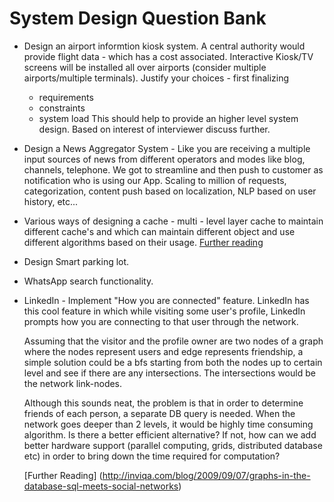 # System Design Question Bank

* Design an airport informtion kiosk system. A central authority would provide flight data - which has a cost associated. Interactive Kiosk/TV screens
  will be installed all over airports (consider multiple airports/multiple terminals). Justify your choices - first finalizing
  * requirements
  * constraints
  * system load
  This should help to provide an higher level system design. Based on interest of interviewer discuss further.
* Design a News Aggregator System - Like you are receiving a multiple input sources of news from different operators and  modes like blog, channels, telephone. We got to streamline and then push to customer as notification who is using our App. Scaling to million of requests, categorization, content push based on localization, NLP based on user history, etc...
* Various ways of designing a cache - multi - level layer cache to maintain different cache's and which can maintain different object and use different algorithms based on their usage. [Further reading](https://msdn.microsoft.com/en-us/library/dd129907.aspx#TemporalCache)
* Design Smart parking lot.
* WhatsApp search functionality.
* LinkedIn - Implement "How you are connected" feature.
  LinkedIn has this cool feature in which while visiting some user's profile, LinkedIn prompts how you are connecting to that user through the network.

  Assuming that the visitor and the profile owner are two nodes of a graph where the nodes represent users and edge represents friendship, a simple solution could be a bfs starting from both the nodes up to certain level and see if there are any intersections. The intersections would be the network link-nodes.

  Although this sounds neat, the problem is that in order to determine friends of each person, a separate DB query is needed. When the network goes deeper than 2 levels, it would be highly time consuming algorithm.  Is there a better efficient alternative? If not, how can we add better hardware support (parallel computing, grids, distributed database etc) in order to bring down the time required for computation?
  
  [Further Reading] (http://inviqa.com/blog/2009/09/07/graphs-in-the-database-sql-meets-social-networks)



